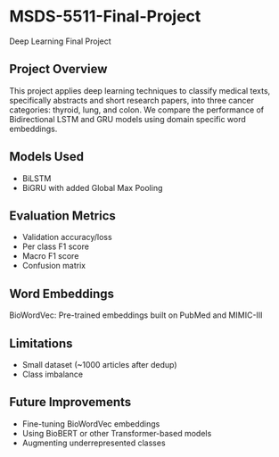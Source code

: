 # MSDS-5511-Final-Project
Deep Learning Final Project

## Project Overview
This project applies deep learning techniques to classify medical texts, specifically abstracts and short research papers, into three cancer categories: thyroid, lung, and colon. We compare the performance of Bidirectional LSTM and GRU models using domain specific word embeddings.

## Models Used
- BiLSTM
- BiGRU with added Global Max Pooling 

## Evaluation Metrics
- Validation accuracy/loss
- Per class F1 score
- Macro F1 score
- Confusion matrix

## Word Embeddings
BioWordVec: Pre-trained embeddings built on PubMed and MIMIC-III

## Limitations
- Small dataset (~1000 articles after dedup)
- Class imbalance

## Future Improvements
- Fine-tuning BioWordVec embeddings
- Using BioBERT or other Transformer-based models
- Augmenting underrepresented classes

